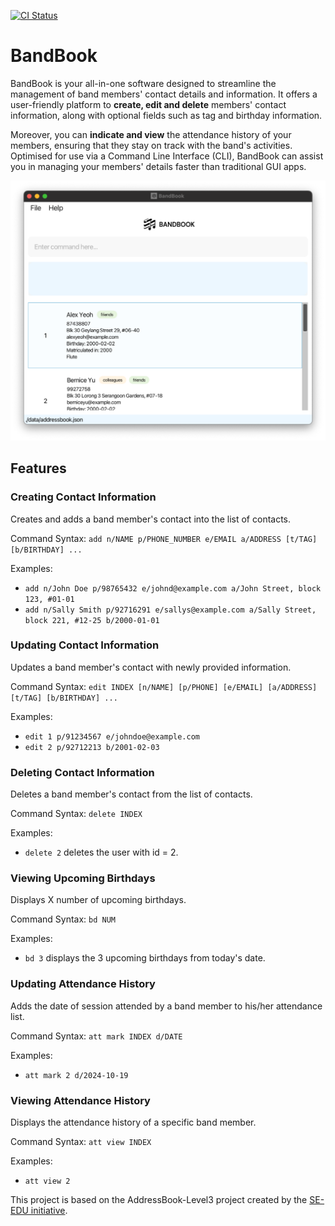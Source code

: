 [![CI Status](https://github.com/se-edu/addressbook-level3/workflows/Java%20CI/badge.svg)](https://github.com/AY2324S2-CS2103T-T15-3/tp/actions)

# BandBook

BandBook is your all-in-one software designed to streamline the management of band members' contact details and
information. It offers a user-friendly platform to **create, edit and delete** members' contact information,
along with optional fields such as tag and birthday information.

Moreover, you can **indicate and view** the attendance history of your members, ensuring that they stay on track
with the band's activities. Optimised for use via a Command Line Interface (CLI), BandBook can assist you in
managing your members' details faster than traditional GUI apps.

<p align="center">
  <img src="docs/images/Ui.png" alt="Description of the image">
</p>

## Features

### Creating Contact Information
Creates and adds a band member's contact into the list of contacts.

Command Syntax: `add n/NAME p/PHONE_NUMBER e/EMAIL a/ADDRESS [t/TAG] [b/BIRTHDAY] ...`

Examples:
- `add n/John Doe p/98765432 e/johnd@example.com a/John Street, block 123, #01-01`
- `add n/Sally Smith p/92716291 e/sallys@example.com a/Sally Street, block 221, #12-25 b/2000-01-01`

### Updating Contact Information
Updates a band member's contact with newly provided information.

Command Syntax: `edit INDEX [n/NAME] [p/PHONE] [e/EMAIL] [a/ADDRESS] [t/TAG] [b/BIRTHDAY] ...`

Examples:
- `edit 1 p/91234567 e/johndoe@example.com `
- `edit 2 p/92712213 b/2001-02-03`

### Deleting Contact Information
Deletes a band member's contact from the list of contacts.

Command Syntax: `delete INDEX`

Examples:
- `delete 2` deletes the user with id = 2.

### Viewing Upcoming Birthdays
Displays X number of upcoming birthdays.

Command Syntax: `bd NUM`

Examples:
- `bd 3` displays the 3 upcoming birthdays from today's date.

### Updating Attendance History
Adds the date of session attended by a band member to his/her attendance list.

Command Syntax: `att mark INDEX d/DATE`

Examples:
- `att mark 2 d/2024-10-19`

### Viewing Attendance History
Displays the attendance history of a specific band member.

Command Syntax: `att view INDEX`

Examples:
- `att view 2`

This project is based on the AddressBook-Level3 project created by the [SE-EDU initiative](https://se-education.org).

